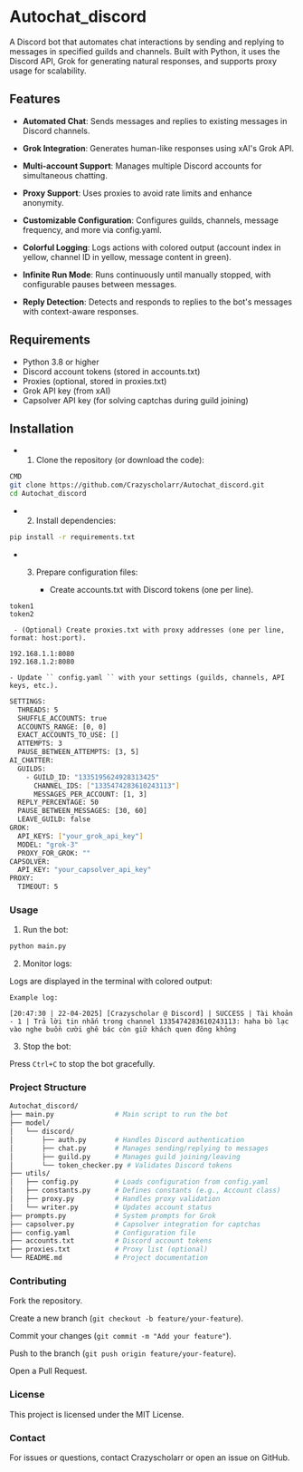 # Autochat_discord

A Discord bot that automates chat interactions by sending and replying to messages in specified guilds and channels. Built with Python, it uses the Discord API, Grok for generating natural responses, and supports proxy usage for scalability.

## Features
- **Automated Chat**: Sends messages and replies to existing messages in Discord channels.

- **Grok Integration**: Generates human-like responses using xAI's Grok API.

- **Multi-account Support**: Manages multiple Discord accounts for simultaneous chatting.

- **Proxy Support**: Uses proxies to avoid rate limits and enhance anonymity.

- **Customizable Configuration**: Configures guilds, channels, message frequency, and more via config.yaml.

- **Colorful Logging**: Logs actions with colored output (account index in yellow, channel ID in yellow, message content in green).

- **Infinite Run Mode**: Runs continuously until manually stopped, with configurable pauses between messages.

- **Reply Detection**: Detects and responds to replies to the bot's messages with context-aware responses.

## Requirements

- Python 3.8  or higher
- Discord account tokens (stored in accounts.txt)
- Proxies (optional, stored in proxies.txt)
- Grok API key (from xAI)
- Capsolver API key (for solving captchas during guild joining)
## Installation 

- 1. Clone the repository (or download the code):
```bash
CMD 
git clone https://github.com/Crazyscholarr/Autochat_discord.git
cd Autochat_discord
```
- 2. Install dependencies:
```bash
pip install -r requirements.txt
```
- 3. Prepare configuration files:

     - Create accounts.txt with Discord tokens (one per line).
```plain
token1
token2
```
     - (Optional) Create proxies.txt with proxy addresses (one per line, format: host:port).
```plain
192.168.1.1:8080
192.168.1.2:8080
```


    - Update `` config.yaml `` with your settings (guilds, channels, API keys, etc.).
```bash
SETTINGS:
  THREADS: 5
  SHUFFLE_ACCOUNTS: true
  ACCOUNTS_RANGE: [0, 0]
  EXACT_ACCOUNTS_TO_USE: []
  ATTEMPTS: 3
  PAUSE_BETWEEN_ATTEMPTS: [3, 5]
AI_CHATTER:
  GUILDS:
    - GUILD_ID: "1335195624928313425"
      CHANNEL_IDS: ["1335474283610243113"]
      MESSAGES_PER_ACCOUNT: [1, 3]
  REPLY_PERCENTAGE: 50
  PAUSE_BETWEEN_MESSAGES: [30, 60]
  LEAVE_GUILD: false
GROK:
  API_KEYS: ["your_grok_api_key"]
  MODEL: "grok-3"
  PROXY_FOR_GROK: ""
CAPSOLVER:
  API_KEY: "your_capsolver_api_key"
PROXY:
  TIMEOUT: 5
```
### Usage

1. Run the bot:
```bash
python main.py

```

2. Monitor logs:

Logs are displayed in the terminal with colored output:
```plain
Example log:

[20:47:30 | 22-04-2025] [Crazyscholar @ Discord] | SUCCESS | Tài khoản - 1 | Trả lời tin nhắn trong channel 1335474283610243113: haha bò lạc vào nghe buồn cười ghê bác còn giữ khách quen đông không

```

3. Stop the bot:

Press ``Ctrl+C`` to stop the bot gracefully.

### Project Structure
```bash
Autochat_discord/
├── main.py               # Main script to run the bot
├── model/
│   └── discord/
│       ├── auth.py       # Handles Discord authentication
│       ├── chat.py       # Manages sending/replying to messages
│       ├── guild.py      # Manages guild joining/leaving
│       └── token_checker.py # Validates Discord tokens
├── utils/
│   ├── config.py         # Loads configuration from config.yaml
│   ├── constants.py      # Defines constants (e.g., Account class)
│   ├── proxy.py          # Handles proxy validation
│   └── writer.py         # Updates account status
├── prompts.py            # System prompts for Grok
├── capsolver.py          # Capsolver integration for captchas
├── config.yaml           # Configuration file
├── accounts.txt          # Discord account tokens
├── proxies.txt           # Proxy list (optional)
└── README.md             # Project documentation
```
### Contributing

Fork the repository.

Create a new branch (```git checkout -b feature/your-feature```).

Commit your changes (```git commit -m "Add your feature"```).

Push to the branch (``git push origin feature/your-feature``).

Open a Pull Request.

### License

This project is licensed under the MIT License.

### Contact

For issues or questions, contact Crazyscholarr or open an issue on GitHub.